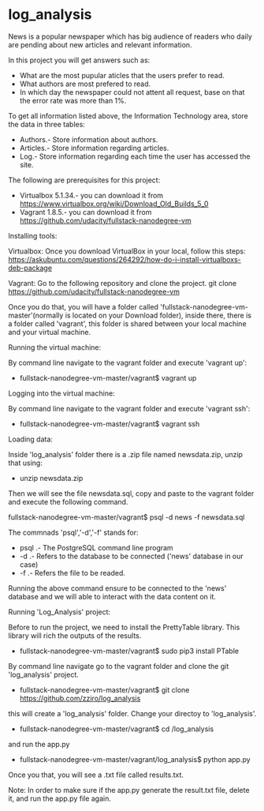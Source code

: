 # log_analysis

News is a popular newspaper which has big audience of readers who daily are pending about new articles and relevant information.

In this project you will get answers such as:

* What are the most pupular aticles that the users prefer to read.
* What authors are most prefered to read.
* In which day the newspaper could not attent all request, base on that the error rate was more than 1%.

To get all information listed above, the Information Technology area, store the data in three tables:

* Authors.- Store information about authors.
* Articles.- Store information regarding articles.
* Log.- Store information regarding each time the user has accessed the site.


The following are prerequisites for this project:

* Virtualbox 5.1.34.- you can download it from https://www.virtualbox.org/wiki/Download_Old_Builds_5_0 
* Vagrant 1.8.5.- you can download it from https://github.com/udacity/fullstack-nanodegree-vm


Installing tools:

Virtualbox:
	Once you download VirtualBox in your local, follow this steps: https://askubuntu.com/questions/264292/how-do-i-install-virtualboxs-deb-package	

Vagrant:
	Go to the following repository and clone the project.
	git clone https://github.com/udacity/fullstack-nanodegree-vm

   Once you do that, you will have a folder called 'fullstack-nanodegree-vm-master'(normally is located on your Download folder), inside there, there is a folder called 'vagrant', this folder is shared between your local machine and your virtual machine. 	


Running the virtual machine:

   By command line navigate to the vagrant folder and execute 'vagrant up':
   * fullstack-nanodegree-vm-master/vagrant$ vagrant up

Logging into the virtual machine:

   By command line navigate to the vagrant folder and execute 'vagrant ssh':
   * fullstack-nanodegree-vm-master/vagrant$ vagrant ssh	

Loading data:

   Inside 'log_analysis' folder there is a .zip file named newsdata.zip, unzip that using:

   * unzip newsdata.zip

   Then we will see the file newsdata.sql, copy and paste to the vagrant folder and execute the following command.	

   fullstack-nanodegree-vm-master/vagrant$ psql -d news -f newsdata.sql

   The commnads 'psql','-d','-f' stands for:
   * psql .- The PostgreSQL command line program
   * -d .- Refers to the database to be connected ('news' database in our case) 
   * -f .-  Refers the file to be readed.

   Running the above command ensure to be connected to the 'news' database and we will able to interact with the data content on it.


Running 'Log_Analysis' project:

   Before to run the project, we need to install the PrettyTable library. This library will rich the outputs of the results.	
   
   * fullstack-nanodegree-vm-master/vagrant$ sudo pip3 install PTable

   By command line navigate go to the vagrant folder and clone the git 'log_analysis' project.

   * fullstack-nanodegree-vm-master/vagrant$ git clone https://github.com/zziro/log_analysis

   this will create a 'log_analysis' folder. Change your directoy to 'log_analysis'.

   * fullstack-nanodegree-vm-master/vagrant$ cd /log_analysis

   and run the app.py

   * fullstack-nanodegree-vm-master/vagrant/log_analysis$ python app.py

   Once you that, you will see a .txt file called results.txt. 

   Note: In order to make sure if the app.py generate the result.txt file, delete it, and run the app.py file again.
